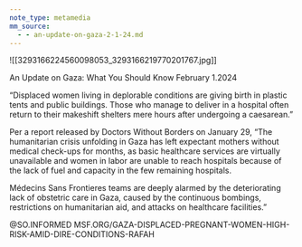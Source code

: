 ```yaml
---
note_type: metamedia
mm_source:
  - - an-update-on-gaza-2-1-24.md
---
```


![[3293166224560098053_3293166219770201767.jpg]]

An Update on Gaza:
What You Should Know
February 1.2024

“Displaced women living in deplorable
conditions are giving birth in plastic
tents and public buildings. Those who
manage to deliver in a hospital often
return to their makeshift shelters mere
hours after undergoing a caesarean.”

Per a report released by Doctors Without Borders on
January 29, “The humanitarian crisis unfolding in Gaza
has left expectant mothers without medical check-ups for
months, as basic healthcare services are virtually
unavailable and women in labor are unable to reach
hospitals because of the lack of fuel and capacity in the
few remaining hospitals.

Médecins Sans Frontieres teams are deeply alarmed by
the deteriorating lack of obstetric care in Gaza, caused
by the continuous bombings, restrictions on
humanitarian aid, and attacks on healthcare facilities.”

@SO.INFORMED
MSF.ORG/GAZA-DISPLACED-PREGNANT-WOMEN-HIGH-RISK-AMID-DIRE-CONDITIONS-RAFAH

